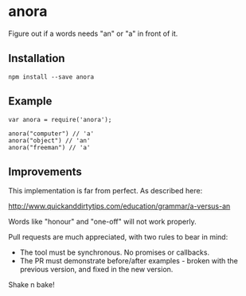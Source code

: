 # anora

Figure out if a words needs "an" or "a" in front of it.

## Installation
```
npm install --save anora
```

## Example

```
var anora = require('anora');

anora("computer") // 'a'
anora("object") // 'an'
anora("freeman") // 'a'
```

## Improvements

This implementation is far from perfect. As described here:

http://www.quickanddirtytips.com/education/grammar/a-versus-an

Words like "honour" and "one-off" will not work properly.

Pull requests are much appreciated, with two rules to bear in mind:
- The tool must be synchronous. No promises or callbacks.
- The PR must demonstrate before/after examples - broken with the previous version, and fixed in the new version.

Shake n bake!
